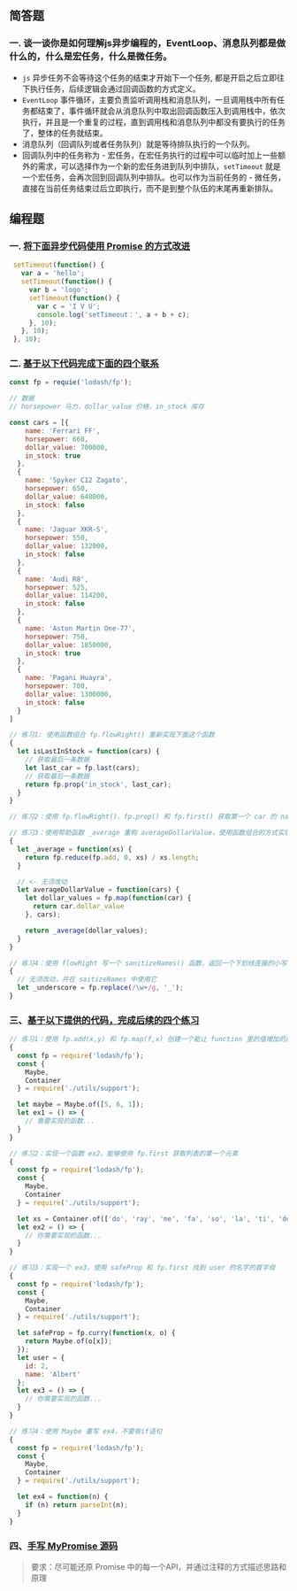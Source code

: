 ## 简答题

### 一. 谈一谈你是如何理解js异步编程的，EventLoop、消息队列都是做什么的，什么是宏任务，什么是微任务。

* `js` 异步任务不会等待这个任务的结束才开始下一个任务, 都是开启之后立即往下执行任务，后续逻辑会通过回调函数的方式定义。
* `EventLoop` 事件循环，主要负责监听调用栈和消息队列，一旦调用栈中所有任务都结束了，事件循环就会从消息队列中取出回调函数压入到调用栈中，依次执行，并且是一个重复的过程，直到调用栈和消息队列中都没有要执行的任务了，整体的任务就结束。
* 消息队列（回调队列或者任务队列）就是等待排队执行的一个队列。
* 回调队列中的任务称为 - 宏任务，在宏任务执行的过程中可以临时加上一些额外的需求，可以选择作为一个新的宏任务进到队列中排队，`setTimeout` 就是一个宏任务，会再次回到回调队列中排队。也可以作为当前任务的 - 微任务，直接在当前任务结束过后立即执行，而不是到整个队伍的末尾再重新排队。

## 编程题

### 一. [将下面异步代码使用 Promise 的方式改进](https://github.com/mysanyue/studyNotes/blob/main/part1/task-1/code/1.js)

``` js
 setTimeout(function() {
   var a = 'hello';
   setTimeout(function() {
     var b = 'logo';
     setTimeout(function() {
       var c = 'I V U';
       console.log('setTimeout：', a + b + c);
     }, 10);
   }, 10);
 }, 10);
```

### 二. [基于以下代码完成下面的四个联系](https://github.com/mysanyue/studyNotes/blob/main/part1/task-1/code/2.js)

``` js
const fp = requie('lodash/fp');

// 数据
// horsepower 马力，dollar_value 价格，in_stock 库存

const cars = [{
    name: 'Ferrari FF',
    horsepower: 660,
    dollar_value: 700000,
    in_stock: true
  },
  {
    name: 'Spyker C12 Zagato',
    horsepower: 650,
    dollar_value: 648000,
    in_stock: false
  },
  {
    name: 'Jaguar XKR-S',
    horsepower: 550,
    dollar_value: 132000,
    in_stock: false
  },
  {
    name: 'Audi R8',
    horsepower: 525,
    dollar_value: 114200,
    in_stock: false
  },
  {
    name: 'Aston Martin One-77',
    horsepower: 750,
    dollar_value: 1850000,
    in_stock: true
  },
  {
    name: 'Pagani Huayra',
    horsepower: 700,
    dollar_value: 1300000,
    in_stock: false
  }
]

// 练习1: 使用函数组合 fp.flowRight() 重新实现下面这个函数
{
  let isLastInStock = function(cars) {
    // 获取最后一条数据
    let last_car = fp.last(cars);
    // 获取最后一条数据
    return fp.prop('in_stock', last_car);
  }
}

// 练习2：使用 fp.flowRight()、fp.prop() 和 fp.first() 获取第一个 car 的 name

// 练习3：使用帮助函数 _average 重构 averageDollarValue，使用函数组合的方式实现
{
  let _average = function(xs) {
    return fp.reduce(fp.add, 0, xs) / xs.length;
  }

  // <- 无须改动
  let averageDollarValue = function(cars) {
    let dollar_values = fp.map(function(car) {
      return car.dollar_value
    }, cars);

    return _average(dollar_values);
  }
}

// 练习4：使用 flowRight 写一个 sanitizeNames() 函数，返回一个下划线连接的小写字符串，把数组中的 name 转换为这种形式： sanitizeNames(['Hello World']) => ['hello_world']
{
  // 无须改动，并在 saitizeNames 中使用它
  let _underscore = fp.replace(/\w+/g, '_');
}
```

### 三、[基于以下提供的代码，完成后续的四个练习](https://github.com/mysanyue/studyNotes/blob/main/part1/task-1/code/3.js)

``` js
// 练习1：使用 fp.add(x,y) 和 fp.map(f,x) 创建一个能让 function 里的值增加的函数 ex1
{
  const fp = require('lodash/fp');
  const {
    Maybe,
    Container
  } = require('./utils/support');

  let maybe = Maybe.of([5, 6, 1]);
  let ex1 = () => {
    // 需要实现的函数...
  }
}

// 练习2：实现一个函数 ex2，能够使用 fp.first 获取列表的第一个元素
{
  const fp = require('lodash/fp');
  const {
    Maybe,
    Container
  } = require('./utils/support');

  let xs = Container.of(['do', 'ray', 'me', 'fa', 'so', 'la', 'ti', 'do']);
  let ex2 = () => {
    // 你需要实现的函数...
  }
}

// 练习3：实现一个 ex3，使用 safeProp 和 fp.first 找到 user 的名字的首字母
{
  const fp = require('lodash/fp');
  const {
    Maybe,
    Container
  } = require('./utils/support');

  let safeProp = fp.curry(function(x, o) {
    return Maybe.of(o[x]);
  });
  let user = {
    id: 2,
    name: 'Albert'
  };
  let ex3 = () => {
    // 你需要实现的函数...
  }
}

// 练习4：使用 Maybe 重写 ex4，不要有if语句
{
  const fp = require('lodash/fp');
  const {
    Maybe,
    Container
  } = require('./utils/support');

  let ex4 = function(n) {
    if (n) return parseInt(n);
  }
}
```

### 四、[手写 MyPromise 源码]((https://github.com/mysanyue/studyNotes/blob/main/part1/task-1/code/4.js))

> 要求：尽可能还原 Promise 中的每一个API，并通过注释的方式描述思路和原理
